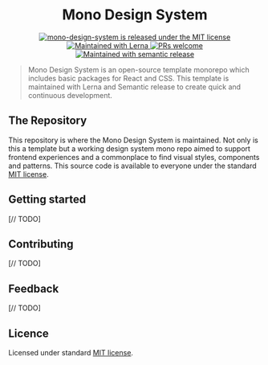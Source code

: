 <h1 align="center">
  Mono Design System
</h1>
<p align="center">
  <a href="https://github.com/richmccartney/mono-design-system/blob/main/LICENSE">
    <img src="https://img.shields.io/badge/license-MIT-green" alt="mono-design-system is released under the MIT license" />
  </a>
  <a href="https://lerna.js.org/">
    <img src="https://img.shields.io/badge/maintained%20with-lerna-cc00ff.svg" alt="Maintained with Lerna" />
  </a>
  <a href="https://github.com/richmccartney/mono-design-system/blob/main/.github/CONTRIBUTING.md">
    <img src="https://img.shields.io/badge/PRs-welcome-brightgreen.svg" alt="PRs welcome" />
  </a>
  <a href="https://github.com/semantic-release/semantic-release"><img src="https://img.shields.io/badge/%20%20%F0%9F%93%A6%F0%9F%9A%80-semantic--release-e10079.svg" alt="Maintained with semantic release"></a>
</p>

> Mono Design System is an open-source template monorepo which includes basic
> packages for React and CSS. This template is maintained with Lerna and
> Semantic release to create quick and continuous development.

## The Repository

This repository is where the Mono Design System is maintained. Not only is this
a template but a working design system mono repo aimed to support frontend
experiences and a commonplace to find visual styles, components and patterns.
This source code is available to everyone under the standard
[MIT license](https://github.com/richmccartney/mono-design-system/blob/main/LICENSE).

## Getting started

[// TODO]

## Contributing

[// TODO]

## Feedback

[// TODO]

## Licence

Licensed under standard
[MIT license](https://github.com/richmccartney/mono-design-system/blob/main/LICENSE).
